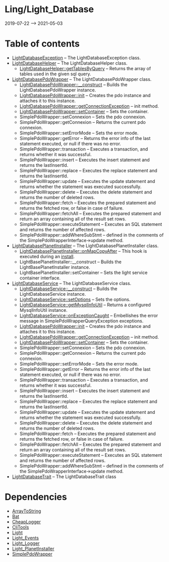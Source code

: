 Ling/Light_Database
================
2019-07-22 --> 2021-05-03




Table of contents
===========

- [LightDatabaseException](https://github.com/lingtalfi/Light_Database/blob/master/doc/api/Ling/Light_Database/Exception/LightDatabaseException.md) &ndash; The LightDatabaseException class.
- [LightDatabaseHelper](https://github.com/lingtalfi/Light_Database/blob/master/doc/api/Ling/Light_Database/Helper/LightDatabaseHelper.md) &ndash; The LightDatabaseHelper class.
    - [LightDatabaseHelper::getTablesByQuery](https://github.com/lingtalfi/Light_Database/blob/master/doc/api/Ling/Light_Database/Helper/LightDatabaseHelper/getTablesByQuery.md) &ndash; Returns the array of tables used in the given sql query.
- [LightDatabasePdoWrapper](https://github.com/lingtalfi/Light_Database/blob/master/doc/api/Ling/Light_Database/LightDatabasePdoWrapper.md) &ndash; The LightDatabasePdoWrapper class.
    - [LightDatabasePdoWrapper::__construct](https://github.com/lingtalfi/Light_Database/blob/master/doc/api/Ling/Light_Database/LightDatabasePdoWrapper/__construct.md) &ndash; Builds the LightDatabasePdoWrapper instance.
    - [LightDatabasePdoWrapper::init](https://github.com/lingtalfi/Light_Database/blob/master/doc/api/Ling/Light_Database/LightDatabasePdoWrapper/init.md) &ndash; Creates the pdo instance and attaches it to this instance.
    - [LightDatabasePdoWrapper::getConnectionException](https://github.com/lingtalfi/Light_Database/blob/master/doc/api/Ling/Light_Database/LightDatabasePdoWrapper/getConnectionException.md) &ndash; init method.
    - [LightDatabasePdoWrapper::setContainer](https://github.com/lingtalfi/Light_Database/blob/master/doc/api/Ling/Light_Database/LightDatabasePdoWrapper/setContainer.md) &ndash; Sets the container.
    - SimplePdoWrapper::setConnexion &ndash; Sets the pdo connexion.
    - SimplePdoWrapper::getConnexion &ndash; Returns the current pdo connexion.
    - SimplePdoWrapper::setErrorMode &ndash; Sets the error mode.
    - SimplePdoWrapper::getError &ndash; Returns the error info of the last statement executed, or null if there was no error.
    - SimplePdoWrapper::transaction &ndash; Executes a transaction, and returns whether it was successful.
    - SimplePdoWrapper::insert &ndash; Executes the insert statement and returns the lastInsertId.
    - SimplePdoWrapper::replace &ndash; Executes the replace statement and returns the lastInsertId.
    - SimplePdoWrapper::update &ndash; Executes the update statement and returns whether the statement was executed successfully.
    - SimplePdoWrapper::delete &ndash; Executes the delete statement and returns the number of deleted rows.
    - SimplePdoWrapper::fetch &ndash; Executes the prepared statement and returns the fetched row, or false in case of failure.
    - SimplePdoWrapper::fetchAll &ndash; Executes the prepared statement and return an array containing all of the result set rows.
    - SimplePdoWrapper::executeStatement &ndash; Executes an SQL statement and returns the number of affected rows.
    - SimplePdoWrapper::addWhereSubStmt &ndash; defined in the comments of the SimplePdoWrapperInterface->update method.
- [LightDatabasePlanetInstaller](https://github.com/lingtalfi/Light_Database/blob/master/doc/api/Ling/Light_Database/Light_PlanetInstaller/LightDatabasePlanetInstaller.md) &ndash; The LightDatabasePlanetInstaller class.
    - [LightDatabasePlanetInstaller::onMapCopyAfter](https://github.com/lingtalfi/Light_Database/blob/master/doc/api/Ling/Light_Database/Light_PlanetInstaller/LightDatabasePlanetInstaller/onMapCopyAfter.md) &ndash; This hook is executed during an [install](https://github.com/lingtalfi/TheBar/blob/master/discussions/import-install.md#summary).
    - LightBasePlanetInstaller::__construct &ndash; Builds the LightBasePlanetInstaller instance.
    - LightBasePlanetInstaller::setContainer &ndash; Sets the light service container interface.
- [LightDatabaseService](https://github.com/lingtalfi/Light_Database/blob/master/doc/api/Ling/Light_Database/Service/LightDatabaseService.md) &ndash; The LightDatabaseService class.
    - [LightDatabaseService::__construct](https://github.com/lingtalfi/Light_Database/blob/master/doc/api/Ling/Light_Database/Service/LightDatabaseService/__construct.md) &ndash; Builds the LightDatabaseService instance.
    - [LightDatabaseService::setOptions](https://github.com/lingtalfi/Light_Database/blob/master/doc/api/Ling/Light_Database/Service/LightDatabaseService/setOptions.md) &ndash; Sets the options.
    - [LightDatabaseService::getMysqlInfoUtil](https://github.com/lingtalfi/Light_Database/blob/master/doc/api/Ling/Light_Database/Service/LightDatabaseService/getMysqlInfoUtil.md) &ndash; Returns a configured MysqlInfoUtil instance.
    - [LightDatabaseService::onExceptionCaught](https://github.com/lingtalfi/Light_Database/blob/master/doc/api/Ling/Light_Database/Service/LightDatabaseService/onExceptionCaught.md) &ndash; Embellishes the error message in SimplePdoWrapperQueryException exceptions.
    - [LightDatabasePdoWrapper::init](https://github.com/lingtalfi/Light_Database/blob/master/doc/api/Ling/Light_Database/LightDatabasePdoWrapper/init.md) &ndash; Creates the pdo instance and attaches it to this instance.
    - [LightDatabasePdoWrapper::getConnectionException](https://github.com/lingtalfi/Light_Database/blob/master/doc/api/Ling/Light_Database/LightDatabasePdoWrapper/getConnectionException.md) &ndash; init method.
    - [LightDatabasePdoWrapper::setContainer](https://github.com/lingtalfi/Light_Database/blob/master/doc/api/Ling/Light_Database/LightDatabasePdoWrapper/setContainer.md) &ndash; Sets the container.
    - SimplePdoWrapper::setConnexion &ndash; Sets the pdo connexion.
    - SimplePdoWrapper::getConnexion &ndash; Returns the current pdo connexion.
    - SimplePdoWrapper::setErrorMode &ndash; Sets the error mode.
    - SimplePdoWrapper::getError &ndash; Returns the error info of the last statement executed, or null if there was no error.
    - SimplePdoWrapper::transaction &ndash; Executes a transaction, and returns whether it was successful.
    - SimplePdoWrapper::insert &ndash; Executes the insert statement and returns the lastInsertId.
    - SimplePdoWrapper::replace &ndash; Executes the replace statement and returns the lastInsertId.
    - SimplePdoWrapper::update &ndash; Executes the update statement and returns whether the statement was executed successfully.
    - SimplePdoWrapper::delete &ndash; Executes the delete statement and returns the number of deleted rows.
    - SimplePdoWrapper::fetch &ndash; Executes the prepared statement and returns the fetched row, or false in case of failure.
    - SimplePdoWrapper::fetchAll &ndash; Executes the prepared statement and return an array containing all of the result set rows.
    - SimplePdoWrapper::executeStatement &ndash; Executes an SQL statement and returns the number of affected rows.
    - SimplePdoWrapper::addWhereSubStmt &ndash; defined in the comments of the SimplePdoWrapperInterface->update method.
- [LightDatabaseTrait](https://github.com/lingtalfi/Light_Database/blob/master/doc/api/Ling/Light_Database/Traits/LightDatabaseTrait.md) &ndash; The LightDatabaseTrait class


Dependencies
============
- [ArrayToString](https://github.com/lingtalfi/ArrayToString)
- [Bat](https://github.com/lingtalfi/Bat)
- [CheapLogger](https://github.com/lingtalfi/CheapLogger)
- [CliTools](https://github.com/lingtalfi/CliTools)
- [Light](https://github.com/lingtalfi/Light)
- [Light_Events](https://github.com/lingtalfi/Light_Events)
- [Light_Logger](https://github.com/lingtalfi/Light_Logger)
- [Light_PlanetInstaller](https://github.com/lingtalfi/Light_PlanetInstaller)
- [SimplePdoWrapper](https://github.com/lingtalfi/SimplePdoWrapper)


